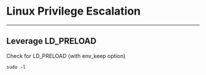 # Linux Privilege Escalation
**************************************

## Leverage LD_PRELOAD

Check for LD_PRELOAD (with env_keep option)
```
sudo -l
```
